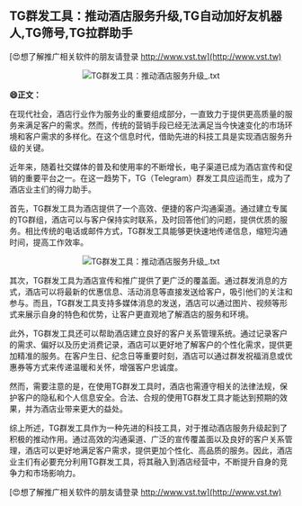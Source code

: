 ## **TG群发工具：推动酒店服务升级,TG自动加好友机器人,TG筛号,TG拉群助手**

[😍想了解推广相关软件的朋友请登录 http://www.vst.tw](http://www.vst.tw)

 <center><img src="https://vst.tw/MP4/tuiguang/png/8.png" alt="TG群发工具：推动酒店服务升级_.txt"></center>

**😄正文：**

在现代社会，酒店行业作为服务业的重要组成部分，一直致力于提供更高质量的服务来满足客户的需求。然而，传统的营销手段已经无法满足当今快速变化的市场环境和客户需求的多样化。在这个信息时代，借助先进的科技工具是实现酒店服务升级的关键。

近年来，随着社交媒体的普及和使用率的不断增长，电子渠道已成为酒店宣传和促销的重要平台之一。在这一趋势下，TG（Telegram）群发工具应运而生，成为了酒店业主们的得力助手。

首先，TG群发工具为酒店提供了一个高效、便捷的客户沟通渠道。通过建立专属的TG群组，酒店可以与客户保持实时联系，及时回答他们的问题，提供优质的服务。相比传统的电话或邮件方式，TG群发工具能够更快速地传递信息，缩短沟通时间，提高工作效率。

 <center><img src="https://vst.tw/MP4/tuiguang/png/2.png" alt="TG群发工具：推动酒店服务升级_.txt"></center>

其次，TG群发工具为酒店宣传和推广提供了更广泛的覆盖面。通过群发消息的方式，酒店可以将最新的优惠信息、活动消息等直接发送给客户，吸引他们的关注和参与。而且，TG群发工具支持多媒体消息的发送，酒店可以通过图片、视频等形式来展示自身的特色和优势，让客户更直观地了解酒店的服务和环境。

此外，TG群发工具还可以帮助酒店建立良好的客户关系管理系统。通过记录客户的需求、偏好以及历史消费记录，酒店可以更好地了解客户的个性化需求，提供更加精准的服务。在客户生日、纪念日等重要时刻，酒店可以通过群发祝福消息或优惠券等方式来传递温暖和关怀，增强客户忠诚度。

然而，需要注意的是，在使用TG群发工具时，酒店也需遵守相关的法律法规，保护客户的隐私和个人信息安全。合法、合规的使用TG群发工具才能达到预期的效果，并为酒店业带来更大的益处。

综上所述，TG群发工具作为一种先进的科技工具，对于推动酒店服务升级起到了积极的推动作用。通过高效的沟通渠道、广泛的宣传覆盖面以及良好的客户关系管理，酒店可以更好地满足客户需求，提供更加个性化、高品质的服务。因此，酒店业主们有必要充分利用TG群发工具，将其融入到酒店经营中，不断提升自身的竞争力和市场影响力。

[😍想了解推广相关软件的朋友请登录 http://www.vst.tw](http://www.vst.tw)



